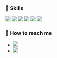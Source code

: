 ### 🔌 Skills

[![](https://img.shields.io/badge/Python-14354C?style=for-the-badge&logo=python&logoColor=white)](https://www.python.org/)
[![](https://img.shields.io/badge/Django-092E20?style=for-the-badge&logo=django&logoColor=white)](https://www.djangoproject.com/)
[![](https://img.shields.io/badge/Flask-ffffff?style=for-the-badge&logo=flask&logoColor=black)](https://flask.palletsprojects.com/en/3.0.x/)
[![](https://img.shields.io/badge/-ruby-CC342D?style=for-the-badge&logo=ruby&logoColor=16181D)](https://www.ruby-lang.org/en/)
[![](https://img.shields.io/badge/-javascript-F0DB4F?style=for-the-badge&logo=javascript&logoColor=black)](https://www.javascript.com/)
[![](https://img.shields.io/badge/Docker-1D63ED?style=for-the-badge&logo=docker&logoColor=white)](https://www.docker.com/)


### 📮 How to reach me

- [![](https://img.shields.io/badge/LinkedIn-Ramsey-blue?style=social&logo=linkedin)](https://www.linkedin.com/in/ramseydev/)
- [![](https://img.shields.io/badge/Email-ramsey.dev@outlook.com-red?style=social&logo=microsoftoutlook)](mailto:ramsey.dev@outlook.com)
